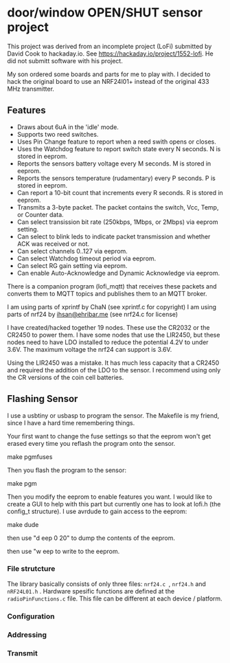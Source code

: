 # door/window OPEN/SHUT sensor project

This project was derived from an incomplete project (LoFi) submitted by David Cook to hackaday.io. See https://hackaday.io/project/1552-lofi. He did not submitt software with his project.

My son ordered some boards and parts for me to play with. I decided to hack the original board to use an NRF24l01+ instead of the original 433 MHz transmitter.

## Features

- Draws about 6uA in the 'idle' mode.
- Supports two reed switches.
- Uses Pin Change feature to report when a reed swith opens or closes.
- Uses the Watchdog feature to report switch state every N seconds. N is stored in eeprom.
- Reports the sensors battery voltage every M seconds. M is stored in eeprom.
- Reports the sensors temperature (rudamentary) every P seconds. P is stored in eeprom.
- Can report a 10-bit count that increments every R seconds. R is stored in eeprom. 
- Transmits a 3-byte packet. The packet contains the switch, Vcc, Temp, or Counter data.
- Can select transission bit rate (250kbps, 1Mbps, or 2Mbps) via eeprom setting.
- Can select to blink leds to indicate packet transmission and whether ACK was received or not.
- Can select channels 0..127 via eeprom.
- Can select Watchdog timeout period via eeprom.
- Can select RG gain setting via eeprom.
- Can enable Auto-Acknowledge and Dynamic Acknowledge via eeprom.

There is a companion program (lofi_mqtt) that receives these packets and converts them to MQTT topics and publishes them to an MQTT broker.
 
I am using parts of xprintf by ChaN (see xprintf.c for copyright)
I am using parts of nrf24 by <ihsan@ehribar.me> (see nrf24.c for license)

I have created/hacked together 19 nodes. These use the CR2032 or the CR2450 to power them. I have some nodes that use the LIR2450, but these nodes need to have LDO installed to reduce the potential 4.2V to under 3.6V. The maximum voltage the nrf24 can support is 3.6V.

Using the LIR2450 was a mistake. It has much less capacity that a CR2450 and required the addition of the LDO to the sensor. I recommend using only the CR versions of the coin cell batteries.

## Flashing Sensor

I use a usbtiny or usbasp to program the sensor. The Makefile is my friend, since I have a hard time remembering things.

Your first want to change the fuse settings so that the eeprom won't get erased every time you reflash the program onto the sensor.

make pgmfuses

Then you flash the program to the sensor:

make pgm

Then you modify the eeprom to enable features you want. I would like to create a GUI to help with this part but currently one has to look at lofi.h (the config_t structure). I use avrdude to gain access to the eeprom:

make dude

then use "d eep 0 20" to dump the contents of the eeprom.

then use "w eep <addr> <bytes> to write to the eeprom.



### File strutcture

The library basically consists of only three files: `nrf24.c `, `nrf24.h` and `nRF24L01.h` . Hardware spesific functions are defined at the `radioPinFunctions.c` file. This file can be different at each device / platform.

### Configuration


### Addressing


### Transmit

